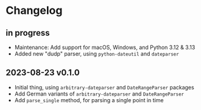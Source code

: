 # Changelog


## in progress
- Maintenance: Add support for macOS, Windows, and Python 3.12 & 3.13
- Added new "dudp" parser, using `python-dateutil` and `dateparser`

## 2023-08-23 v0.1.0
- Initial thing, using `arbitrary-dateparser` and `DateRangeParser` packages
- Add German variants of `arbitrary-dateparser` and `DateRangeParser`
- Add `parse_single` method, for parsing a single point in time
